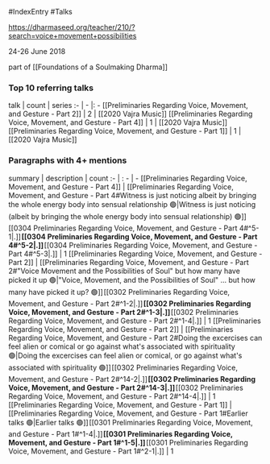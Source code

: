 #IndexEntry #Talks

https://dharmaseed.org/teacher/210/?search=voice+movement+possibilities

24-26 June 2018

part of [[Foundations of a Soulmaking Dharma]]

### Top 10 referring talks
talk | count | series
:- | - |: -
[[Preliminaries Regarding Voice, Movement, and Gesture - Part 2]] | 2 | [[2020 Vajra Music]]
[[Preliminaries Regarding Voice, Movement, and Gesture - Part 4]] | 1 | [[2020 Vajra Music]]
[[Preliminaries Regarding Voice, Movement, and Gesture - Part 1]] | 1 | [[2020 Vajra Music]]

### Paragraphs with 4+ mentions
summary | description | count
:- | : - | -
[[Preliminaries Regarding Voice, Movement, and Gesture - Part 4]] | [[Preliminaries Regarding Voice, Movement, and Gesture - Part 4#Witness is just noticing albeit by bringing the whole energy body into sensual relationship 🟢\|Witness is just noticing (albeit by bringing the whole energy body into sensual relationship) 🟢]] [[0304 Preliminaries Regarding Voice, Movement, and Gesture - Part 4#^5-1\|.]] **[[0304 Preliminaries Regarding Voice, Movement, and Gesture - Part 4#^5-2\|.]]** [[0304 Preliminaries Regarding Voice, Movement, and Gesture - Part 4#^5-3\|.]] | 1
[[Preliminaries Regarding Voice, Movement, and Gesture - Part 2]] | [[Preliminaries Regarding Voice, Movement, and Gesture - Part 2#"Voice Movement and the Possibilities of Soul"  but how many have picked it up 🟢\|"Voice, Movement, and the Possibilities of Soul" ... but how many have picked it up? 🟢]] [[0302 Preliminaries Regarding Voice, Movement, and Gesture - Part 2#^1-2\|.]] **[[0302 Preliminaries Regarding Voice, Movement, and Gesture - Part 2#^1-3\|.]]** [[0302 Preliminaries Regarding Voice, Movement, and Gesture - Part 2#^1-4\|.]] | 1
[[Preliminaries Regarding Voice, Movement, and Gesture - Part 2]] | [[Preliminaries Regarding Voice, Movement, and Gesture - Part 2#Doing the excercises can feel alien or comical or  go against what's associated with spirituality 🟢\|Doing the excercises can feel alien or comical, or  go against what's associated with spirituality 🟢]] [[0302 Preliminaries Regarding Voice, Movement, and Gesture - Part 2#^14-2\|.]] **[[0302 Preliminaries Regarding Voice, Movement, and Gesture - Part 2#^14-3\|.]]** [[0302 Preliminaries Regarding Voice, Movement, and Gesture - Part 2#^14-4\|.]] | 1
[[Preliminaries Regarding Voice, Movement, and Gesture - Part 1]] | [[Preliminaries Regarding Voice, Movement, and Gesture - Part 1#Earlier talks 🟢\|Earlier talks 🟢]] [[0301 Preliminaries Regarding Voice, Movement, and Gesture - Part 1#^1-4\|.]] **[[0301 Preliminaries Regarding Voice, Movement, and Gesture - Part 1#^1-5\|.]]** [[0301 Preliminaries Regarding Voice, Movement, and Gesture - Part 1#^2-1\|.]] | 1

